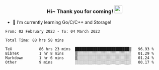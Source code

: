<h3 align="center">
    Hi~ Thank you for coming!
    <img src="https://media.giphy.com/media/hvRJCLFzcasrR4ia7z/giphy.gif" width="25px">
</h3>

<!--
**pineapple-man/pineapple-man** is a ✨ _special_ ✨ repository because its `README.md` (this file) appears on your GitHub profile.

Here are some ideas to get you started:
- 🔭 I’m currently working on ...
- 🤔 I’m looking for help with ...
- 💬 Ask me about ...
- 📫 How to reach me: ...
- 😄 Pronouns: ...
- ⚡ Fun fact: 
- 👯 I’m looking to collaborate on kubernetes
-->
- 🌱 I’m currently learning Go/C/C++ and Storage!

<!--START_SECTION:waka-->

```text
From: 02 February 2023 - To: 04 March 2023

Total Time: 88 hrs 58 mins

TeX            86 hrs 23 mins  ████████████████████████▒   96.93 %
BibTeX         1 hr 8 mins     ▒░░░░░░░░░░░░░░░░░░░░░░░░   01.29 %
Markdown       1 hr 6 mins     ▒░░░░░░░░░░░░░░░░░░░░░░░░   01.24 %
Other          9 mins          ░░░░░░░░░░░░░░░░░░░░░░░░░   00.17 %
```

<!--END_SECTION:waka-->
